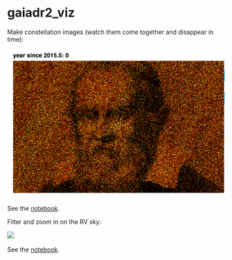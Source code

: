 # gaiadr2_viz

Make constellation images (watch them come together and disappear in time):

<img wdith="320" src="imgs/gaia_galileo.png">

See the [notebook](https://github.com/profjsb/gaiadr2_viz/blob/master/sky_image.ipynb).

Filter and zoom in on the RV sky:

<img width="320" src="imgs/gaia_dr2_anim.gif">

See the [notebook](https://github.com/profjsb/gaiadr2_viz/blob/master/gaia_viz.ipynb).

